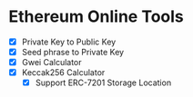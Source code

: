# Ethereum Online Tools

- [x] Private Key to Public Key
- [x] Seed phrase to Private Key
- [x] Gwei Calculator
- [x] Keccak256 Calculator
  - [x] Support ERC-7201 Storage Location
